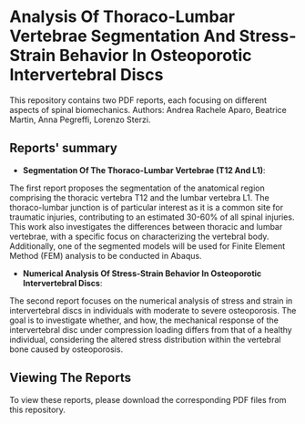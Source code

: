 # Analysis Of Thoraco-Lumbar Vertebrae Segmentation And Stress-Strain Behavior In Osteoporotic Intervertebral Discs

This repository contains two PDF reports, each focusing on different aspects of spinal biomechanics.
Authors: Andrea Rachele Aparo, Beatrice Martin, Anna Pegreffi, Lorenzo Sterzi.

## Reports' summary

- **Segmentation Of The Thoraco-Lumbar Vertebrae (T12 And L1)**:

The first report proposes the segmentation of the anatomical region comprising the thoracic vertebra T12 and the lumbar vertebra L1. The thoraco-lumbar junction is of particular interest as it is a common site for traumatic injuries, contributing to an estimated 30-60% of all spinal injuries. This work also investigates the differences between thoracic and lumbar vertebrae, with a specific focus on characterizing the vertebral body. Additionally, one of the segmented models will be used for Finite Element Method (FEM) analysis to be conducted in Abaqus.

- **Numerical Analysis Of Stress-Strain Behavior In Osteoporotic Intervertebral Discs**:

The second report focuses on the numerical analysis of stress and strain in intervertebral discs in individuals with moderate to severe osteoporosis. The goal is to investigate whether, and how, the mechanical response of the intervertebral disc under compression loading differs from that of a healthy individual, considering the altered stress distribution within the vertebral bone caused by osteoporosis.

## Viewing The Reports

To view these reports, please download the corresponding PDF files from this repository.
